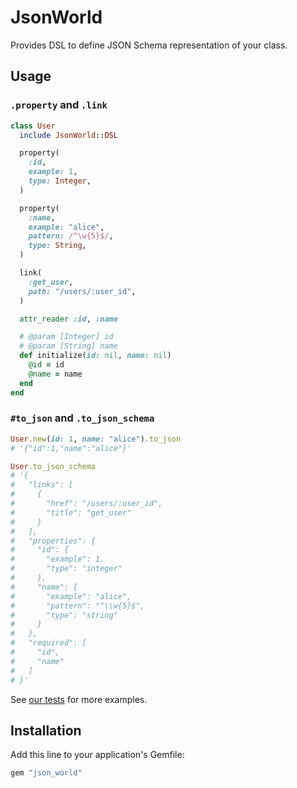 # JsonWorld
Provides DSL to define JSON Schema representation of your class.

## Usage
### `.property` and `.link`
```rb
class User
  include JsonWorld::DSL

  property(
    :id,
    example: 1,
    type: Integer,
  )

  property(
    :name,
    example: "alice",
    pattern: /^\w{5}$/,
    type: String,
  )

  link(
    :get_user,
    path: "/users/:user_id",
  )

  attr_reader :id, :name

  # @param [Integer] id
  # @param [String] name
  def initialize(id: nil, name: nil)
    @id = id
    @name = name
  end
end
```

### `#to_json` and `.to_json_schema`
```rb
User.new(id: 1, name: "alice").to_json
# '{"id":1,"name":"alice"}'

User.to_json_schema
# '{
#   "links": [
#     {
#       "href": "/users/:user_id",
#       "title": "get_user"
#     }
#   ],
#   "properties": {
#     "id": {
#       "example": 1,
#       "type": "integer"
#     },
#     "name": {
#       "example": "alice",
#       "pattern": "^\\w{5}$",
#       "type": "string"
#     }
#   },
#   "required": [
#     "id",
#     "name"
#   ]
# }'
```

See [our tests](https://github.com/r7kamura/json_world/blob/master/spec/json_world/dsl_spec.rb)
for more examples.

## Installation
Add this line to your application's Gemfile:

```ruby
gem "json_world"
```
